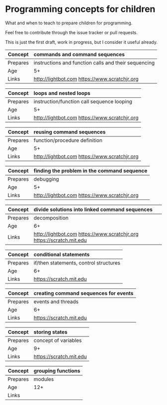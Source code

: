 # Programming concepts for children
What and when to teach to prepare children for programming.

Feel free to contribute through the issue tracker or pull requests.

This is just the first draft, work in progress, but I consider it useful already.

| Concept | commands and command sequences |
| ----- | :----- |
| Prepares | instructions and function calls and their sequencing |
| Age | 5+ |
| Links | http://lightbot.com https://www.scratchjr.org |

| Concept | loops and nested loops |
| ----- | :----- |
| Prepares | instruction/function call sequence looping |
| Age | 5+ |
| Links | http://lightbot.com https://www.scratchjr.org |

| Concept | reusing command sequences |
| ----- | :----- |
| Prepares | function/procedure definition |
| Age | 5+ |
| Links | http://lightbot.com https://www.scratchjr.org |

| Concept | finding the problem in the command sequence |
| ----- | :----- |
| Prepares | debugging |
| Age | 5+ |
| Links | http://lightbot.com https://www.scratchjr.org |

| Concept | divide solutions into linked command sequences |
| ----- | :----- |
| Prepares | decomposition |
| Age | 6+ |
| Links | http://lightbot.com https://www.scratchjr.org https://scratch.mit.edu |

| Concept | conditional statements |
| ----- | :----- |
| Prepares | if/then statements, control structures |
| Age | 6+ |
| Links | https://scratch.mit.edu |

| Concept | creating command sequences for events |
| ----- | :----- |
| Prepares | events and threads |
| Age | 6+ |
| Links | https://scratch.mit.edu |

| Concept | storing states |
| ----- | :----- |
| Prepares | concept of variables |
| Age | 9+ |
| Links | https://scratch.mit.edu |

| Concept | grouping functions |
| ----- | :----- |
| Prepares | modules |
| Age | 12+ |
| Links | |	
	
	
	
	
	
	
	
	
	
	
	
	
	
	
	
	
	
	
	
	
	
